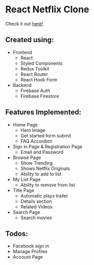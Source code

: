 # React Netflix Clone

Check it out [here!](https://netflix-clone-68612.web.app)

## Created using:

-   Frontend
    -   React
    -   Styled Components
    -   Redux Toolkit
    -   React Router
    -   React Hook Form
-   Backend
    -   Firebase Auth
    -   Firebase Firestore

## Features Implemented:

-   Home Page
    -   Hero Image
    -   Get started form submit
    -   FAQ Accordion
-   Sign in Page & Registration Page
    -   Email and Password
-   Browse Page
    -   Show Trending
    -   Shows Netflix Originals
    -   Ability to add to list
-   My List Page
    -   Ability to remove from list
-   Title Page
    -   Automatic plays trailer
    -   Details section
    -   Related Videos
-   Search Page
    -   Search movies

## Todos:

-   Facebook sign in
-   Manage Profiles
-   Account Page
